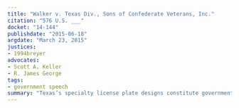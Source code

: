 ```yaml
---
title: "Walker v. Texas Div., Sons of Confederate Veterans, Inc."
citation: "576 U.S. ___"
docket: "14-144"
publishdate: "2015-06-18"
argdate: "March 23, 2015"
justices:
- 1994breyer
advocates:
- Scott A. Keller
- R. James George
tags:
- government speech
summary: "Texas’s specialty license plate designs constitute government speech, and thus Texas was entitled to refuse to issue respondents’ proposed plates featuring a Confederate battle flag."
---
```


